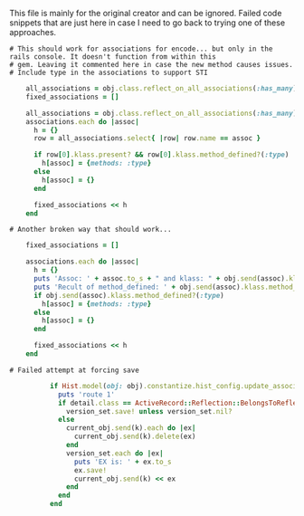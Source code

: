 This file is mainly for the original creator and can be ignored. Failed
code snippets that are just here in case I need to go back
to trying one of these approaches.

    # This should work for associations for encode... but only in the rails console. It doesn't function from within this
    # gem. Leaving it commented here in case the new method causes issues.
    # Include type in the associations to support STI
```ruby
    all_associations = obj.class.reflect_on_all_associations(:has_many)
    fixed_associations = []

    all_associations = obj.class.reflect_on_all_associations(:has_many)
    associations.each do |assoc|
      h = {}
      row = all_associations.select{ |row| row.name == assoc }

      if row[0].klass.present? && row[0].klass.method_defined?(:type)
        h[assoc] = {methods: :type}
      else
        h[assoc] = {}
      end

      fixed_associations << h
    end
```

    # Another broken way that should work...
```ruby
    fixed_associations = []

    associations.each do |assoc|
      h = {}
      puts 'Assoc: ' + assoc.to_s + " and klass: " + obj.send(assoc).klass.to_s
      puts 'Recult of method_defined: ' + obj.send(assoc).klass.method_defined?(:type).to_s
      if obj.send(assoc).klass.method_defined?(:type)
        h[assoc] = {methods: :type}
      else
        h[assoc] = {}
      end

      fixed_associations << h
    end
```

    # Failed attempt at forcing save
```ruby
          if Hist.model(obj: obj).constantize.hist_config.update_associations_on_save(klass: obj.class, assoc: k)
            puts 'route 1'
            if detail.class == ActiveRecord::Reflection::BelongsToReflection
              version_set.save! unless version_set.nil?
            else
              current_obj.send(k).each do |ex|
                current_obj.send(k).delete(ex)
              end
              version_set.each do |ex|
                puts 'EX is: ' + ex.to_s
                ex.save!
                current_obj.send(k) << ex
              end
            end
          end  
```
